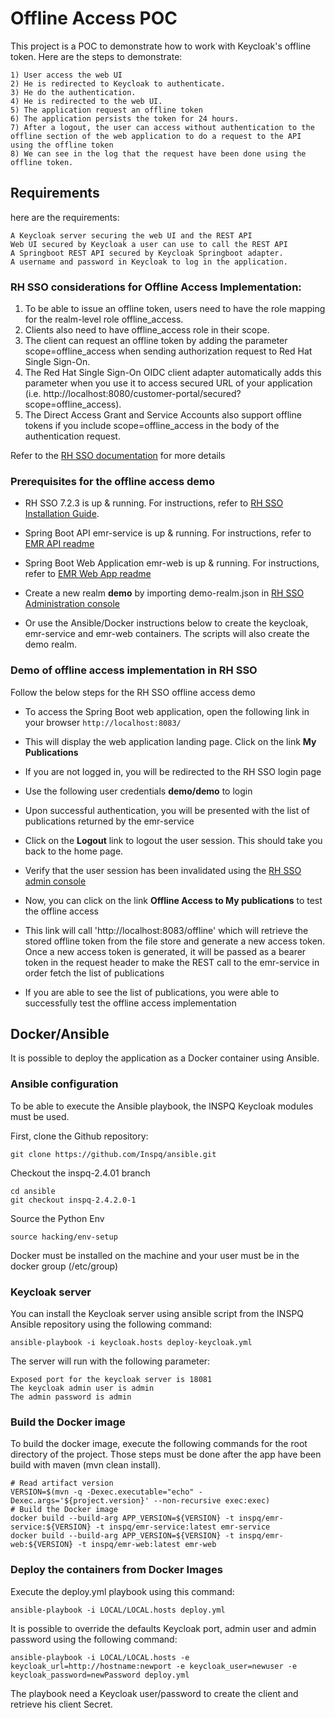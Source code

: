 Offline Access POC
=========

This project is a POC to demonstrate how to work with Keycloak's offline token.
Here are the steps to demonstrate:

	1) User access the web UI
	2) He is redirected to Keycloak to authenticate.
	3) He do the authentication.
	4) He is redirected to the web UI.
	5) The application request an offline token
	6) The application persists the token for 24 hours.
	7) After a logout, the user can access without authentication to the offline section of the web application to do a request to the API using the offline token
	8) We can see in the log that the request have been done using the offline token.

Requirements
------------

here are the requirements:

	A Keycloak server securing the web UI and the REST API
	Web UI secured by Keycloak a user can use to call the REST API
	A Springboot REST API secured by Keycloak Springboot adapter.
	A username and password in Keycloak to log in the application. 

### RH SSO considerations for Offline Access Implementation:
1. To be able to issue an offline token, users need to have the role mapping for the realm-level role offline_access. 
2. Clients also need to have offline_access role in their scope.
3. The client can request an offline token by adding the parameter scope=offline_access when sending authorization request to Red Hat Single Sign-On. 
4. The Red Hat Single Sign-On OIDC client adapter automatically adds this parameter when you use it to access secured URL of your application (i.e. http://localhost:8080/customer-portal/secured?scope=offline_access). 
5. The Direct Access Grant and Service Accounts also support offline tokens if you include scope=offline_access in the body of the authentication request.

Refer to the [RH SSO documentation](https://access.redhat.com/documentation/en-us/red_hat_single_sign-on/7.2/html-single/server_administration_guide/#offline-access) for more details

### Prerequisites for the offline access demo
* RH SSO 7.2.3 is up & running. For instructions, refer to [RH SSO Installation Guide](https://access.redhat.com/documentation/en-us/red_hat_single_sign-on/7.2/html/server_installation_and_configuration_guide/installation#installing_rh_sso_from_a_zip_file). 
	
* Spring Boot API emr-service is up & running. For instructions, refer to [EMR API readme](emr-service/README.md)

* Spring Boot Web Application emr-web is up & running. For instructions, refer to [EMR Web App readme](emr-web/README.md)

* Create a new realm **demo** by importing demo-realm.json in [RH SSO Administration console](http://localhost:8080/auth) 

* Or use the Ansible/Docker instructions below to create the keycloak, emr-service and emr-web containers. The scripts will also create the demo realm.
	
### Demo of offline access implementation in RH SSO
Follow the below steps for the RH SSO offline access demo

* To access the Spring Boot web application, open the following link in your browser `http://localhost:8083/`

* This will display the web application landing page. Click on the link **My Publications**

* If you are not logged in, you will be redirected to the RH SSO login page

* Use the following user credentials **demo/demo** to login 
  
* Upon successful authentication, you will be presented with the list of publications returned by the emr-service

* Click on the **Logout** link to logout the user session. This should take you back to the home page.

* Verify that the user session has been invalidated using the [RH SSO admin console](http://localhost:8080/auth)

* Now, you can click on the link **Offline Access to My publications** to test the offline access

* This link will call 'http://localhost:8083/offline' which will retrieve the stored offline token from the file store and generate a new access token. Once a new access token is generated, it will be passed as a bearer token in the request header to make the REST call to the emr-service in order fetch the list of publications

* If you are able to see the list of publications, you were able to successfully test the offline access implementation
		

## Docker/Ansible
It is possible to deploy the application as a Docker container using Ansible.

### Ansible configuration

To be able to execute the Ansible playbook, the INSPQ Keycloak modules must be used. 

First, clone the Github repository:

	git clone https://github.com/Inspq/ansible.git
	
Checkout the inspq-2.4.01 branch

	cd ansible
	git checkout inspq-2.4.2.0-1

Source the Python Env

	source hacking/env-setup

Docker must be installed on the machine and your user must be in the docker group (/etc/group)

### Keycloak server
You can install the Keycloak server using ansible script from the INSPQ Ansible repository using the following command:

	ansible-playbook -i keycloak.hosts deploy-keycloak.yml
	
The server will run with the following parameter:

	Exposed port for the keycloak server is 18081
	The keycloak admin user is admin
	The admin password is admin

### Build the Docker image

To build the docker image, execute the following commands for the root directory of the project. Those steps must be done after the app have been build with maven (mvn clean install).

	# Read artifact version
	VERSION=$(mvn -q -Dexec.executable="echo" -Dexec.args='${project.version}' --non-recursive exec:exec)
	# Build the Docker image
	docker build --build-arg APP_VERSION=${VERSION} -t inspq/emr-service:${VERSION} -t inspq/emr-service:latest emr-service
	docker build --build-arg APP_VERSION=${VERSION} -t inspq/emr-web:${VERSION} -t inspq/emr-web:latest emr-web
	
### Deploy the containers from Docker Images

Execute the deploy.yml playbook using this command:

	ansible-playbook -i LOCAL/LOCAL.hosts deploy.yml
	
It is possible to override the defaults Keycloak port, admin user and admin password using the following command:

	ansible-playbook -i LOCAL/LOCAL.hosts -e keycloak_url=http://hostname:newport -e keycloak_user=newuser -e keycloak_password=newPassword deploy.yml
	
The playbook need a Keycloak user/password to create the client and retrieve his client Secret.